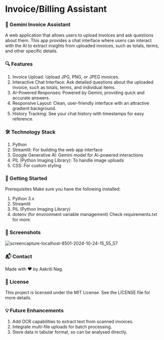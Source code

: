 # Invoice/Billing Assistant

### 📄 Gemini Invoice Assistant
A web application that allows users to upload invoices and ask questions about them. This app provides a chat interface where users can interact with the AI to extract insights from uploaded invoices, such as totals, terms, and other specific details.

### 🔍 Features
1. Invoice Upload: Upload JPG, PNG, or JPEG invoices.
2. Interactive Chat Interface: Ask detailed questions about the uploaded invoice, such as totals, terms, and individual items.
3. AI-Powered Responses: Powered by Gemini, providing quick and accurate answers.
4. Responsive Layout: Clean, user-friendly interface with an attractive gradient background.
5. History Tracking: See your chat history with timestamps for easy reference.

### 🛠️ Technology Stack
1. Python
2. Streamlit: For building the web app interface
3. Google Generative AI: Gemini model for AI-powered interactions
4. PIL (Python Imaging Library): To handle image uploads
5. CSS: For custom styling
   
### 🚀 Getting Started
Prerequisites
Make sure you have the following installed:

1. Python 3.x
2. Streamlit
3. PIL (Python Imaging Library)
4. dotenv (for environment variable management)
Check requirements.txt for more.

### 📸 Screenshots
![screencapture-localhost-8501-2024-10-24-15_55_57](https://github.com/user-attachments/assets/c42ed694-89d0-4fa8-a720-26f0201e457a)



### 📬 Contact
Made with ❤️ by Aakriti Nag.

### 📜 License
This project is licensed under the MIT License. See the LICENSE file for more details.

### 💡 Future Enhancements
1. Add OCR capabilities to extract text from scanned invoices.
2. Integrate multi-file uploads for batch processing.
3. Store data in tabular format, so can be analysed directly.








